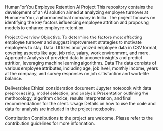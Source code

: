 HumanForYou Employee Retention AI Project
This repository contains the development of an AI solution aimed at analyzing employee turnover at HumanForYou, a pharmaceutical company in India. The project focuses on identifying the key factors influencing employee attrition and proposing models to enhance employee retention.

Project Overview
Objective: To determine the factors most affecting employee turnover and suggest improvement strategies to motivate employees to stay.
Data: Utilizes anonymized employee data in CSV format, covering aspects like age, job role, salary, work environment, and more.
Approach: Analysis of provided data to uncover insights and predict attrition, leveraging machine learning algorithms.
Data
The data consists of various employee attributes, including age, job level, monthly income, years at the company, and survey responses on job satisfaction and work-life balance.

Deliverables
Ethical consideration document
Jupyter notebook with data preprocessing, model selection, and analysis
Presentation outlining the methodology, algorithm choice, results interpretation, and final recommendations for the client.
Usage
Details on how to use the code and data for analysis are included in the project notebooks.

Contribution
Contributions to the project are welcome. Please refer to the contribution guidelines for more information.
